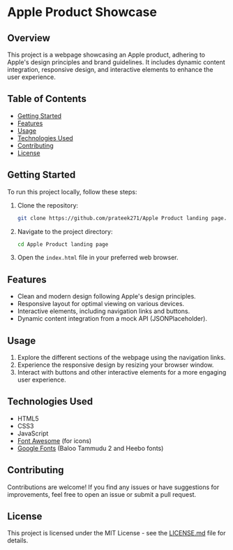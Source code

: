 # Apple Product Showcase

## Overview
This project is a webpage showcasing an Apple product, adhering to Apple's design principles and brand guidelines. It includes dynamic content integration, responsive design, and interactive elements to enhance the user experience.

## Table of Contents
- [Getting Started](#getting-started)
- [Features](#features)
- [Usage](#usage)
- [Technologies Used](#technologies-used)
- [Contributing](#contributing)
- [License](#license)

## Getting Started
To run this project locally, follow these steps:

1. Clone the repository:
   ```bash
   git clone https://github.com/prateek271/Apple Product landing page.git
   ```
   
2. Navigate to the project directory:
   ```bash
   cd Apple Product landing page
   ```

3. Open the `index.html` file in your preferred web browser.

## Features
- Clean and modern design following Apple's design principles.
- Responsive layout for optimal viewing on various devices.
- Interactive elements, including navigation links and buttons.
- Dynamic content integration from a mock API (JSONPlaceholder).

## Usage
1. Explore the different sections of the webpage using the navigation links.
2. Experience the responsive design by resizing your browser window.
3. Interact with buttons and other interactive elements for a more engaging user experience.

## Technologies Used
- HTML5
- CSS3
- JavaScript
- [Font Awesome](https://fontawesome.com/) (for icons)
- [Google Fonts](https://fonts.google.com/) (Baloo Tammudu 2 and Heebo fonts)

## Contributing
Contributions are welcome! If you find any issues or have suggestions for improvements, feel free to open an issue or submit a pull request.

## License
This project is licensed under the MIT License - see the [LICENSE.md](LICENSE.md) file for details.
